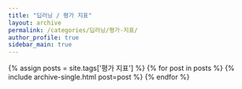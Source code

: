 ```yaml
---
title: "딥러닝 / 평가 지표"
layout: archive
permalink: /categories/딥러닝/평가-지표/
author_profile: true
sidebar_main: true
---
```


{% assign posts = site.tags['평가 지표'] %}
{% for post in posts %} 
  {% include archive-single.html post=post %}
{% endfor %}
